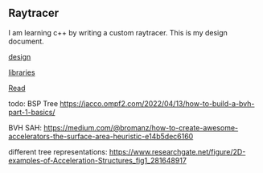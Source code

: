 ## Raytracer

I am learning c++ by writing a custom raytracer.
This is my design document.

[design](docs/design.md) 

[libraries](docs/libraries.md) 

[Read](https://www.cs.princeton.edu/courses/archive/fall00/cs426/lectures/raycast2/raycast2.pdf)

todo:
BSP Tree
https://jacco.ompf2.com/2022/04/13/how-to-build-a-bvh-part-1-basics/

BVH SAH:
https://medium.com/@bromanz/how-to-create-awesome-accelerators-the-surface-area-heuristic-e14b5dec6160

different tree representations:
https://www.researchgate.net/figure/2D-examples-of-Acceleration-Structures_fig1_281648917